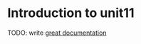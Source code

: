 # Introduction to unit11

TODO: write [great documentation](http://jacobian.org/writing/what-to-write/)
